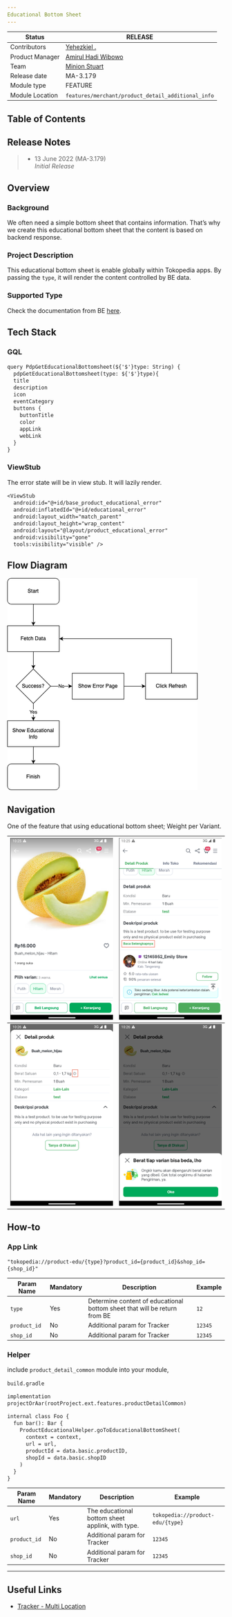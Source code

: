 ```yaml
---
Educational Bottom Sheet
---
```


| Status | <!--start status:GREEN-->RELEASE<!--end status--> |
| --- | --- |
| Contributors | [Yehezkiel .](https://tokopedia.atlassian.net/wiki/people/5c94aa7a7792242c8613ad14?ref=confluence)  |
| Product Manager | [Amirul Hadi Wibowo](https://tokopedia.atlassian.net/wiki/people/60bdafb9dae567006894003a?ref=confluence)  |
| Team | [Minion Stuart](https://tokopedia.atlassian.net/people/team/eeba862a-bd9d-472c-b901-415b15b1a37e) |
| Release date | <!--start status:GREY-->MA-3.179<!--end status-->  |
| Module type | <!--start status:PURPLE-->FEATURE<!--end status--> |
| Module Location | `features/merchant/product_detail_additional_info` |

## Table of Contents

<!--toc-->

## Release Notes

> - 13 June 2022 (MA-3.179)\
> *Initial Release*

## Overview

### Background

We often need a simple bottom sheet that contains information. That’s why we create this educational bottom sheet that the content is based on backend response.

### Project Description

This educational bottom sheet is enable globally within Tokopedia apps. By passing the `type`, it will render the content controlled by BE data.

### Supported Type

Check the documentation from BE [here](/wiki/spaces/~6240e3791da0e1007137cca7/blog/2022/04/18/1943833475/How+to+use+PDP+Educational+Bottomsheet).

## Tech Stack

### GQL



```
query PdpGetEducationalBottomsheet(${'$'}type: String) {
  pdpGetEducationalBottomsheet(type: ${'$'}type){
  title
  description
  icon
  eventCategory
  buttons {
    buttonTitle
    color
    appLink
    webLink
  }
}
```

### ViewStub

The error state will be in view stub. It will lazily render.



```
<ViewStub
  android:id="@+id/base_product_educational_error"
  android:inflatedId="@+id/educational_error"
  android:layout_width="match_parent"
  android:layout_height="wrap_content"
  android:layout="@layout/product_educational_error"
  android:visibility="gone"
  tools:visibility="visible" />
```

## Flow Diagram

![](res/edu_bs_flow_diagram.png)

## Navigation

One of the feature that using educational bottom sheet; Weight per Variant.



| ![](res/edu_bs_navigation_1.png)<br/> | ![](res/edu_bs_navigation_2.png)<br/> |
|---------------------------------------|---------------------------------------|
| ![](res/edu_bs_navigation_3.png)<br/> | ![](res/edu_bs_navigation_4.png)<br/> |

## How-to

### App Link



```
"tokopedia://product-edu/{type}?product_id={product_id}&shop_id={shop_id}"
```



| **Param Name** | **Mandatory** | **Description** | **Example** |
| --- | --- | --- | --- |
| `type` | Yes | Determine content of educational bottom sheet that will be return from BE | `12` |
| `product_id` | No | Additional param for Tracker | `12345` |
| `shop_id` | No | Additional param for Tracker | `12345` |

### Helper

include `product_detail_common` module into your module,

`build.gradle`



```
implementation projectOrAar(rootProject.ext.features.productDetailCommon)
```

```
internal class Foo {
  fun bar(): Bar {
    ProductEducationalHelper.goToEducationalBottomSheet(
      context = context,
      url = url,
      productId = data.basic.productID,
      shopId = data.basic.shopID
    )
  }
}
```

| **Param Name** | **Mandatory** | **Description** | **Example** |
| --- | --- | --- | --- |
| `url` | Yes | The educational bottom sheet applink, with type. | `tokopedia://product-edu/{type}` |
| `product_id` | No | Additional param for Tracker | `12345` |
| `shop_id` | No | Additional param for Tracker | `12345` |

---

## Useful Links

- [Tracker - Multi Location](https://mynakama.tokopedia.com/datatracker/requestdetail/view/3038)

